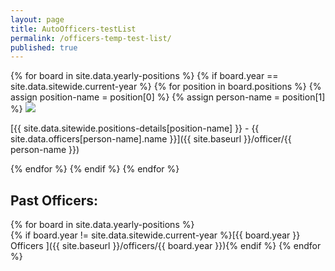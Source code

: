 ```yaml
---
layout: page
title: AutoOfficers-testList
permalink: /officers-temp-test-list/
published: true
---
```


<!-- Scratchpad, this was what worked originally -->
<!-- Data format:
- id: id
  name: name
  email: email -->
<!-- {% for officer in site.data.officers %} -->
  <!-- <img class="headshot" src="{{ site.baseurl }}/uploads/headshots/{{ officer.id }}.jpg"> -->
  <!-- <h2>
    {{ officer.name }} - {{ officer.email }}
  </h2> -->

  <!-- [{{ officer.name }} - {{ officer.email }}]({{ site.baseurl }}/officer/{{ officer.id }}) -->
  <!-- [{{ officer.name }}]({{ site.baseurl }}/officer/{{ officer.id }}) -->
  <!-- <p>{{ staff_member.content | markdownify }}</p> -->
<!-- {% endfor %} -->

<!-- Tutorial for Jekyll+Liquid for future maintainers: -->
<!-- Over here, I wanted to show stuff on individual lines,
and Jekyll+Liquid apparently wanted the logic to be all on one line to
format everything properly as a hyperlink; hence readability took a hit.
For the future, write it out indented, and if you're able to see the raw
output printed, then collapse it all back on one line. Worst case,
send me an email (arinjoyb@vt.edu)/pull request and I'll take a look. -->

<!-- Tutorial for Jekyll+Liquid for future maintainers: -->
<!-- Also, you can't nest expressions, like dict[another_dict[key]] for some reason.-->
<!-- Instead, Liquid needs the value to be assigned to a variable first and then used.-->
<!-- No wonder Liquid code looks like a maze at first; but I think I'm getting the hang of it. -->

{% for board in site.data.yearly-positions %}
  {% if board.year == site.data.sitewide.current-year %}
  {% for position in board.positions %}
  {% assign position-name = position[0] %}
  {% assign person-name = position[1] %}
  <img class="headshot" src="{{ site.baseurl }}/uploads/headshots/{{ person-name }}.jpg">
  
  [{{ site.data.sitewide.positions-details[position-name] }} - {{ site.data.officers[person-name].name }}]({{ site.baseurl }}/officer/{{ person-name }})

  {% endfor %}
  {% endif %}
{% endfor %}

<!-- {{ site.data.sitewide.positions-details[position[0]] }} {{ site.data.officers[position[1]] }} -->

## Past Officers:

{% for board in site.data.yearly-positions %}  
  {% if board.year != site.data.sitewide.current-year %}[{{ board.year }} Officers ]({{ site.baseurl }}/officers/{{ board.year }}){% endif %}
{% endfor %}

<!-- Tutorial for Jekyll+Liquid for future maintainers -->
<!-- Proof that anything in the yml files in the _data folder is accessible from anywhere -->
<!-- <p>{{site.data.sitewide.current-year}}</p> -->